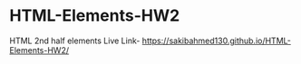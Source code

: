 # HTML-Elements-HW2
HTML 2nd half elements
Live Link-  https://sakibahmed130.github.io/HTML-Elements-HW2/

